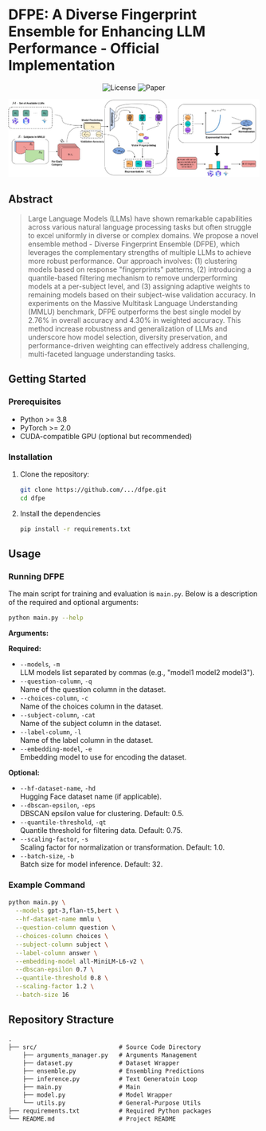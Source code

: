 # DFPE: A Diverse Fingerprint Ensemble for Enhancing LLM Performance - Official Implementation

<p align="center">
  <img src="https://img.shields.io/badge/License-MIT-blue.svg" alt="License">
  <img src="https://img.shields.io/badge/Paper-ArXiv-green.svg" alt="Paper">
</p>

![proposed framework](https://github.com/nivgold/DFPE/blob/master/DFPE_figure.jpg)

## Abstract
> Large Language Models (LLMs) have shown remarkable capabilities across various natural language processing tasks but often struggle to excel uniformly in diverse or complex domains. We propose a novel ensemble method - Diverse Fingerprint Ensemble (DFPE), which leverages the complementary strengths of multiple LLMs to achieve more robust performance. Our approach involves: (1) clustering models based on response "fingerprints" patterns, (2) introducing a quantile-based filtering mechanism to remove underperforming models at a per-subject level, and (3) assigning adaptive weights to remaining models based on their subject-wise validation accuracy. In experiments on the Massive Multitask Language Understanding (MMLU) benchmark, DFPE outperforms the best single model by 2.76\% in overall accuracy and 4.30\% in weighted accuracy. This method increase robustness and generalization of LLMs and underscore how model selection, diversity preservation, and performance-driven weighting can effectively address challenging, multi-faceted language understanding tasks.


## Getting Started

### Prerequisites
- Python >= 3.8
- PyTorch >= 2.0
- CUDA-compatible GPU (optional but recommended)


### Installation
1. Clone the repository:
   ```bash
   git clone https://github.com/.../dfpe.git
   cd dfpe
   ```
2. Install the dependencies
   ```bash
   pip install -r requirements.txt
   ```

## Usage

### Running DFPE

The main script for training and evaluation is `main.py`. Below is a description of the required and optional arguments:

```bash
python main.py --help
```

**Arguments:**

**Required:**
- `--models`, `-m`  
  LLM models list separated by commas (e.g., "model1 model2 model3").
- `--question-column`, `-q`  
  Name of the question column in the dataset.
- `--choices-column`, `-c`  
  Name of the choices column in the dataset.
- `--subject-column`, `-cat`  
  Name of the subject column in the dataset.
- `--label-column`, `-l`  
  Name of the label column in the dataset.
- `--embedding-model`, `-e`  
  Embedding model to use for encoding the dataset.

**Optional:**
- `--hf-dataset-name`, `-hd`  
  Hugging Face dataset name (if applicable).
- `--dbscan-epsilon`, `-eps`  
  DBSCAN epsilon value for clustering. Default: 0.5.
- `--quantile-threshold`, `-qt`  
  Quantile threshold for filtering data. Default: 0.75.
- `--scaling-factor`, `-s`  
  Scaling factor for normalization or transformation. Default: 1.0.
- `--batch-size`, `-b`  
  Batch size for model inference. Default: 32.

### Example Command

```bash
python main.py \
  --models gpt-3,flan-t5,bert \
  --hf-dataset-name mmlu \
  --question-column question \
  --choices-column choices \
  --subject-column subject \
  --label-column answer \
  --embedding-model all-MiniLM-L6-v2 \
  --dbscan-epsilon 0.7 \
  --quantile-threshold 0.8 \
  --scaling-factor 1.2 \
  --batch-size 16
```

## Repository Stracture
```text
.
├── src/                       # Source Code Directory
    ├── arguments_manager.py   # Arguments Management
    ├── dataset.py             # Dataset Wrapper
    ├── ensemble.py            # Ensembling Predictions
    ├── inference.py           # Text Generatoin Loop
    ├── main.py                # Main
    ├── model.py               # Model Wrapper
    └── utils.py               # General-Purpose Utils
├── requirements.txt           # Required Python packages
└── README.md                  # Project README
```